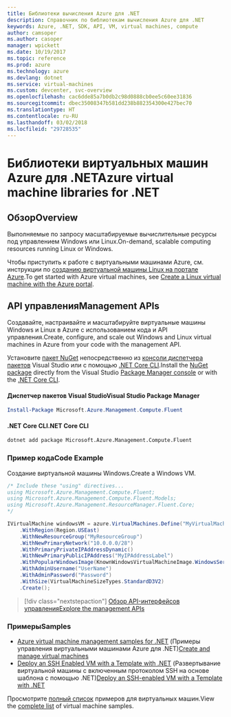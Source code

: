 ```yaml
---
title: Библиотеки вычисления Azure для .NET
description: Справочник по библиотекам вычисления Azure для .NET
keywords: Azure, .NET, SDK, API, VM, virtual machines, compute
author: camsoper
ms.author: casoper
manager: wpickett
ms.date: 10/19/2017
ms.topic: reference
ms.prod: azure
ms.technology: azure
ms.devlang: dotnet
ms.service: virtual-machines
ms.custom: devcenter, svc-overview
ms.openlocfilehash: cac6dde85a7b0db2c98d0888cb0ee5c60ee31836
ms.sourcegitcommit: dbec35008347b581dd238b882354300e427bec70
ms.translationtype: HT
ms.contentlocale: ru-RU
ms.lasthandoff: 03/02/2018
ms.locfileid: "29728535"
---
```

# <a name="azure-virtual-machine-libraries-for-net"></a><span data-ttu-id="adc9b-104">Библиотеки виртуальных машин Azure для .NET</span><span class="sxs-lookup"><span data-stu-id="adc9b-104">Azure virtual machine libraries for .NET</span></span>

## <a name="overview"></a><span data-ttu-id="adc9b-105">Обзор</span><span class="sxs-lookup"><span data-stu-id="adc9b-105">Overview</span></span>

<span data-ttu-id="adc9b-106">Выполняемые по запросу масштабируемые вычислительные ресурсы под управлением Windows или Linux.</span><span class="sxs-lookup"><span data-stu-id="adc9b-106">On-demand, scalable computing resources running Linux or Windows.</span></span>

<span data-ttu-id="adc9b-107">Чтобы приступить к работе с виртуальными машинами Azure, см. инструкции по [созданию виртуальной машины Linux на портале Azure](https://review.docs.microsoft.com/azure/virtual-machines/linux/quick-create-portal).</span><span class="sxs-lookup"><span data-stu-id="adc9b-107">To get started with Azure virtual machines, see [Create a Linux virtual machine with the Azure portal](https://review.docs.microsoft.com/azure/virtual-machines/linux/quick-create-portal).</span></span>

## <a name="management-apis"></a><span data-ttu-id="adc9b-108">API управления</span><span class="sxs-lookup"><span data-stu-id="adc9b-108">Management APIs</span></span>

<span data-ttu-id="adc9b-109">Создавайте, настраивайте и масштабируйте виртуальные машины Windows и Linux в Azure с использованием кода и API управления.</span><span class="sxs-lookup"><span data-stu-id="adc9b-109">Create, configure, and scale out Windows and Linux virtual machines in Azure from your code with the management API.</span></span>

<span data-ttu-id="adc9b-110">Установите [пакет NuGet](https://www.nuget.org/packages/Microsoft.Azure.Management.Compute.Fluent) непосредственно из [консоли диспетчера пакетов][PackageManager] Visual Studio или с помощью [.NET Core CLI][DotNetCLI].</span><span class="sxs-lookup"><span data-stu-id="adc9b-110">Install the [NuGet package](https://www.nuget.org/packages/Microsoft.Azure.Management.Compute.Fluent) directly from the Visual Studio [Package Manager console][PackageManager] or with the [.NET Core CLI][DotNetCLI].</span></span>

#### <a name="visual-studio-package-manager"></a><span data-ttu-id="adc9b-111">Диспетчер пакетов Visual Studio</span><span class="sxs-lookup"><span data-stu-id="adc9b-111">Visual Studio Package Manager</span></span>

```powershell
Install-Package Microsoft.Azure.Management.Compute.Fluent
```

#### <a name="net-core-cli"></a><span data-ttu-id="adc9b-112">.NET Core CLI</span><span class="sxs-lookup"><span data-stu-id="adc9b-112">.NET Core CLI</span></span>

```bash
dotnet add package Microsoft.Azure.Management.Compute.Fluent
```

### <a name="code-example"></a><span data-ttu-id="adc9b-113">Пример кода</span><span class="sxs-lookup"><span data-stu-id="adc9b-113">Code Example</span></span>

<span data-ttu-id="adc9b-114">Создание виртуальной машины Windows.</span><span class="sxs-lookup"><span data-stu-id="adc9b-114">Create a Windows VM.</span></span>

```csharp
/* Include these "using" directives...
using Microsoft.Azure.Management.Compute.Fluent;
using Microsoft.Azure.Management.Compute.Fluent.Models;
using Microsoft.Azure.Management.ResourceManager.Fluent.Core;
*/

IVirtualMachine windowsVM = azure.VirtualMachines.Define("MyVirtualMachine")
    .WithRegion(Region.USEast)
    .WithNewResourceGroup("MyResourceGroup")
    .WithNewPrimaryNetwork("10.0.0.0/28")
    .WithPrimaryPrivateIPAddressDynamic()
    .WithNewPrimaryPublicIPAddress("MyIPAddressLabel")
    .WithPopularWindowsImage(KnownWindowsVirtualMachineImage.WindowsServer2012R2Datacenter)
    .WithAdminUsername("UserName")
    .WithAdminPassword("Password")
    .WithSize(VirtualMachineSizeTypes.StandardD3V2)
    .Create();
```

> [!div class="nextstepaction"]
> [<span data-ttu-id="adc9b-115">Обзор API-интерфейсов управления</span><span class="sxs-lookup"><span data-stu-id="adc9b-115">Explore the management APIs</span></span>](https://docs.microsoft.com/dotnet/api/overview/azure/virtualmachines/management?view=azure-dotnet)

### <a name="samples"></a><span data-ttu-id="adc9b-116">Примеры</span><span class="sxs-lookup"><span data-stu-id="adc9b-116">Samples</span></span>

* <span data-ttu-id="adc9b-117">[Azure virtual machine management samples for .NET](/dotnet/azure/dotnet-sdk-azure-virtual-machine-samples) (Примеры управления виртуальными машинами Azure для .NET)</span><span class="sxs-lookup"><span data-stu-id="adc9b-117">[Create and manage virtual machines](/dotnet/azure/dotnet-sdk-azure-virtual-machine-samples)</span></span>
* <span data-ttu-id="adc9b-118">[Deploy an SSH Enabled VM with a Template with .NET](https://azure.microsoft.com/resources/samples/resource-manager-dotnet-template-deployment/) (Развертывание виртуальной машины с включенным протоколом SSH на основе шаблона с помощью .NET)</span><span class="sxs-lookup"><span data-stu-id="adc9b-118">[Deploy an SSH-enabled VM with a Template with .NET](https://azure.microsoft.com/resources/samples/resource-manager-dotnet-template-deployment/)</span></span>

<span data-ttu-id="adc9b-119">Просмотрите [полный список](https://azure.microsoft.com/resources/samples/?platform=dotnet&term=VM) примеров для виртуальных машин.</span><span class="sxs-lookup"><span data-stu-id="adc9b-119">View the [complete list](https://azure.microsoft.com/resources/samples/?platform=dotnet&term=VM) of virtual machine samples.</span></span>

[PackageManager]: https://docs.microsoft.com/nuget/tools/package-manager-console
[DotNetCLI]: https://docs.microsoft.com/dotnet/core/tools/dotnet-add-package
